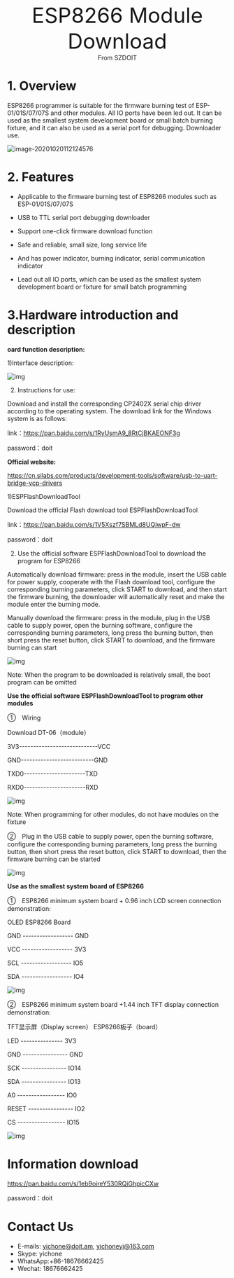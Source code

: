 <center><font size=10> ESP8266 Module Download</center></font>
<center> From SZDOIT</center>

# 1. Overview

ESP8266 programmer is suitable for the firmware burning test of ESP-01/01S/07/07S and other modules. All IO ports have been led out. It can be used as the smallest system development board or small batch burning fixture, and it can also be used as a serial port for debugging. Downloader use.

![image-20201020112124576](image-20201020112124576.png)

# 2. Features

-  Applicable to the firmware burning test of ESP8266 modules such as ESP-01/01S/07/07S

- USB to TTL serial port debugging downloader

-  Support one-click firmware download function

- Safe and reliable, small size, long service life

-  And has power indicator, burning indicator, serial communication indicator

- Lead out all IO ports, which can be used as the smallest system development board or fixture for small batch programming

# 3.Hardware introduction and description

 **oard function description:**

1)Interface description:

![img](wps6.jpg) 

2) Instructions for use:

Download and install the corresponding CP2402X serial chip driver according to the operating system. The download link for the Windows system is as follows:

link：https://pan.baidu.com/s/1RyUsmA9_8RtCjBKAEONF3g 

password：doit 

**Official website:**

https://cn.silabs.com/products/development-tools/software/usb-to-uart-bridge-vcp-drivers

1)ESPFlashDownloadTool

Download the official Flash download tool ESPFlashDownloadTool

link：https://pan.baidu.com/s/1V5Xszf7SBMLd8UQjwpF-dw 

password：doit

2) Use the official software ESPFlashDownloadTool to download the program for ESP8266

Automatically download firmware: press in the module, insert the USB cable for power supply, cooperate with the Flash download tool, configure the corresponding burning parameters, click START to download, and then start the firmware burning, the downloader will automatically reset and make the module enter the burning mode.

Manually download the firmware: press in the module, plug in the USB cable to supply power, open the burning software, configure the corresponding burning parameters, long press the burning button, then short press the reset button, click START to download, and the firmware burning can start

![img](wps7.jpg) 

Note: When the program to be downloaded is relatively small, the boot program can be omitted

**Use the official software ESPFlashDownloadTool to program other modules**

①　Wiring

Download      DT-06（module）

3V3----------------------------VCC

GND--------------------------GND

TXD0----------------------TXD 

RXD0----------------------RXD

 

![img](wps8.jpg) 

 

Note: When programming for other modules, do not have modules on the fixture

②　Plug in the USB cable to supply power, open the burning software, configure the corresponding burning parameters, long press the burning button, then short press the reset button, click START to download, then the firmware burning can be started

![img](wps9.jpg) 

**Use as the smallest system board of ESP8266**

①　ESP8266 minimum system board + 0.96 inch LCD screen connection demonstration:

OLED         ESP8266 Board

GND ------------------ GND

VCC ------------------ 3V3

SCL ------------------ IO5

SDA ------------------ IO4

![img](wps10.jpg) 

 

②　ESP8266 minimum system board +1.44 inch TFT display connection demonstration:

TFT显示屏（Display screen）   ESP8266板子（board）

  LED  --------------- 3V3

  GND ---------------- GND

  SCK ---------------- IO14

  SDA ---------------- IO13

  A0 ----------------- IO0

 RESET ---------------- IO2

  CS ----------------- IO15

![img](wps11.jpg) 

# Information download

https://pan.baidu.com/s/1eb9oireY530RQiGhpicCXw 

password：doit 



# Contact Us

- E-mails: [yichone@doit.am](mailto:yichone@doit.am), [yichoneyi@163.com](mailto:yichoneyi@163.com)
- Skype: yichone
- WhatsApp:+86-18676662425
- Wechat: 18676662425